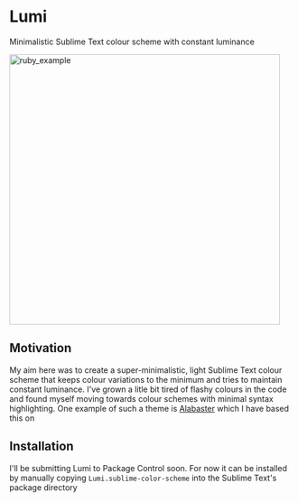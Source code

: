 # Lumi

Minimalistic Sublime Text colour scheme with constant luminance

<img width="479" alt="ruby_example" src="https://user-images.githubusercontent.com/3882931/149409144-4e73d7b1-0d97-43bb-864e-81e58f7f2ce6.png">

## Motivation

My aim here was to create a super-minimalistic, light Sublime Text colour scheme
that keeps colour variations to the minimum and tries to maintain constant
luminance. I've grown a litle bit tired of flashy colours in the code and found
myself moving towards colour schemes with minimal syntax highlighting.
One example of such a theme is
[Alabaster](https://github.com/tonsky/sublime-scheme-alabaster)
which I have based this on

## Installation

I'll be submitting Lumi to Package Control soon. For now it can be installed by
manually copying `Lumi.sublime-color-scheme` into the Sublime Text's package
directory
